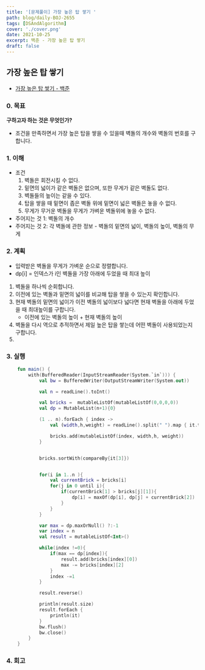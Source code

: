 ```yaml
---
title: '[문제풀이] 가장 높은 탑 쌓기 '
path: blog/daily-BOJ-2655
tags: [DSAndAlgorithm]
cover: './cover.png'
date: 2021-10-25
excerpt: 백준 - 가장 높은 탑 쌓기
draft: false
---
```


## 가장 높은 탑 쌓기

- [가장 높은 탑 쌓기 - 백준](https://www.acmicpc.net/problem/2655)

### 0. 목표

**구하고자 하는 것은 무엇인가?**

- 조건을 만족하면서 가장 높은 탑을 쌓을 수 있을때 벽돌의 개수와 벽돌의 번호를 구합니다.

### 1. 이해

- 조건
  1. 벽돌은 회전시킬 수 없다.
  2. 밑면의 넓이가 같은 벽돌은 없으며, 또한 무게가 같은 벽돌도 없다.
  3. 벽돌들의 높이는 같을 수 있다.
  4. 탑을 쌓을 때 밑면이 좁은 벽돌 위에 밑면이 넓은 벽돌은 놓을 수 없다.
  5. 무게가 무거운 벽돌을 무게가 가벼운 벽돌위에 놓을 수 없다.
- 주어지는 것 1: 벽돌의 개수
- 주어지는 것 2: 각 벽돌에 관한 정보 - 벽돌의 밑면의 넓이, 벽돌의 높이, 벽돌의 무게

### 2. 계획

- 입력받은 벽돌을 무게가 가벼운 순으로 정렬합니다.
- dp[i] = 인덱스가 i인 벽돌을 가장 아래에 두었을 때 최대 높이

1. 벽돌을 하나씩 순회합니다.
2. 이전에 있는 벽돌과 밑면의 넓이를 비교해 탑을 쌓을 수 있는지 확인합니다.
3. 현재 벽돌의 밑면의 넓이가 이전 벽돌의 넓이보다 넓다면 현재 벽돌을 아래에 두었을 때 최대높이를 구합니다.
   - 이전에 있는 벽돌의 높이 + 현재 벽돌의 높이
4. 벽돌을 다시 역으로 추적하면서 제일 높은 탑을 쌓는데 어떤 벽돌이 사용되었는지 구합니다.
5.

### 3. 실행

```kotlin
    fun main() {
        with(BufferedReader(InputStreamReader(System.`in`))) {
            val bw = BufferedWriter(OutputStreamWriter(System.out))

            val n = readLine().toInt()

            val bricks =  mutableListOf(mutableListOf(0,0,0,0))
            val dp = MutableList(n+1){0}

            (1 .. n).forEach { index ->
                val (width,h,weight) = readLine().split(" ").map { it.toInt() }

                bricks.add(mutableListOf(index, width,h, weight))
            }


            bricks.sortWith(compareBy{it[3]})


            for(i in 1..n ){
                val currentBrick = bricks[i]
                for(j in 0 until i){
                    if(currentBrick[1] > bricks[j][1]){
                        dp[i] = maxOf(dp[i], dp[j] + currentBrick[2])
                    }
                }
            }

            var max = dp.maxOrNull() ?:-1
            var index = n
            val result = mutableListOf<Int>()

            while(index !=0){
                if(max == dp[index]){
                    result.add(bricks[index][0])
                    max -= bricks[index][2]
                }
                index -=1
            }

            result.reverse()

            println(result.size)
            result.forEach {
                println(it)
            }
            bw.flush()
            bw.close()
        }
    }
```

### 4. 회고
